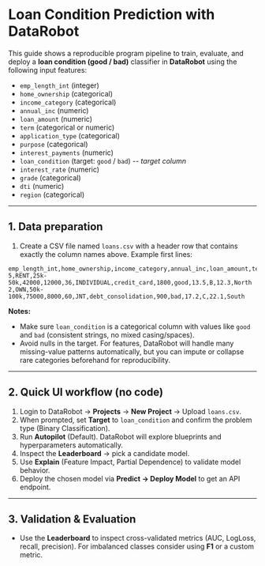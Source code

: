 # Loan Condition Prediction with DataRobot

This guide shows a reproducible program pipeline to train, evaluate, and deploy a **loan condition (good / bad)** classifier in **DataRobot** using the following input features:

* `emp_length_int` (integer)
* `home_ownership` (categorical)
* `income_category` (categorical)
* `annual_inc` (numeric)
* `loan_amount` (numeric)
* `term` (categorical or numeric)
* `application_type` (categorical)
* `purpose` (categorical)
* `interest_payments` (numeric)
* `loan_condition` (target: `good` / `bad`) *-- target column*
* `interest_rate` (numeric)
* `grade` (categorical)
* `dti` (numeric)
* `region` (categorical)

---

## 1. Data preparation

1. Create a CSV file named `loans.csv` with a header row that contains exactly the column names above. Example first lines:

```csv
emp_length_int,home_ownership,income_category,annual_inc,loan_amount,term,application_type,purpose,interest_payments,loan_condition,interest_rate,grade,dti,region
5,RENT,25k-50k,42000,12000,36,INDIVIDUAL,credit_card,1800,good,13.5,B,12.3,North
2,OWN,50k-100k,75000,8000,60,JNT,debt_consolidation,900,bad,17.2,C,22.1,South
```

**Notes:**

* Make sure `loan_condition` is a categorical column with values like `good` and `bad` (consistent strings, no mixed casing/spaces).
* Avoid nulls in the target. For features, DataRobot will handle many missing-value patterns automatically, but you can impute or collapse rare categories beforehand for reproducibility.

---

## 2. Quick UI workflow (no code)

1. Login to DataRobot → **Projects** → **New Project** → Upload `loans.csv`.
2. When prompted, set **Target** to `loan_condition` and confirm the problem type (Binary Classification).
3. Run **Autopilot** (Default). DataRobot will explore blueprints and hyperparameters automatically.
4. Inspect the **Leaderboard** → pick a candidate model.
5. Use **Explain** (Feature Impact, Partial Dependence) to validate model behavior.
6. Deploy the chosen model via **Predict → Deploy Model** to get an API endpoint.

---

## 3. Validation & Evaluation

* Use the **Leaderboard** to inspect cross-validated metrics (AUC, LogLoss, recall, precision). For imbalanced classes consider using **F1** or a custom metric.
